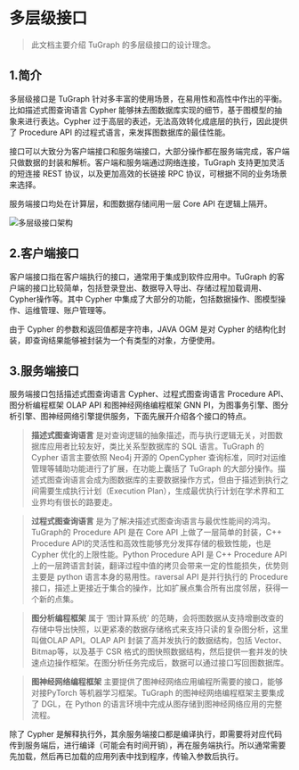 # 多层级接口


> 此文档主要介绍 TuGraph 的多层级接口的设计理念。

## 1.简介

多层级接口是 TuGraph 针对多丰富的使用场景，在易用性和高性中作出的平衡。比如描述式图查询语言 Cypher 能够抹去图数据库实现的细节，基于图模型的抽象来进行表达。Cypher 过于高层的表述，无法高效转化成底层的执行，因此提供了 Procedure API 的过程式语言，来发挥图数据库的最佳性能。

接口可以大致分为客户端接口和服务端接口，大部分操作都在服务端完成，客户端只做数据的封装和解析。客户端和服务端通过网络连接，TuGraph 支持更加灵活的短连接 REST 协议，以及更加高效的长链接 RPC 协议，可根据不同的业务场景来选择。

服务端接口均处在计算层，和图数据存储间用一层 Core API 在逻辑上隔开。

![多层级接口架构](../../../../images/multi-level-Interfaces.png)

## 2.客户端接口

客户端接口指在客户端执行的接口，通常用于集成到软件应用中。TuGraph 的客户端的接口比较简单，包括登录登出、数据导入导出、存储过程加载调用、Cypher操作等。其中 Cypher 中集成了大部分的功能，包括数据操作、图模型操作、运维管理、账户管理等。

由于 Cypher 的参数和返回值都是字符串，JAVA OGM 是对 Cypher 的结构化封装，即查询结果能够被封装为一个有类型的对象，方便使用。

## 3.服务端接口

服务端接口包括描述式图查询语言 Cypher、过程式图查询语言 Procedure API、图分析编程框架 OLAP API 和图神经网络编程框架 GNN PI，为图事务引擎、图分析引擎、图神经网络引擎提供服务，下面先展开介绍各个接口的特点。

> __描述式图查询语言__ 是对查询逻辑的抽象描述，而与执行逻辑无关，对图数据库应用者比较友好，类比关系型数据库的 SQL 语言。TuGraph 的 Cypher 语言主要依照 Neo4j 开源的 OpenCypher 查询标准，同时对运维管理等辅助功能进行了扩展，在功能上囊括了 TuGraph 的大部分操作。描述式图查询语言会成为图数据库的主要数据操作方式，但由于描述到执行之间需要生成执行计划（Execution Plan），生成最优执行计划在学术界和工业界均有很长的路要走。

> __过程式图查询语言__ 是为了解决描述式图查询语言与最优性能间的鸿沟。TuGraph的 Procedure API 是在 Core API 上做了一层简单的封装，C++ Procedure API的灵活性和高效性能够充分发挥存储的极致性能，也是 Cypher 优化的上限性能。Python Procedure API 是 C++ Procedure API 上的一层跨语言封装，翻译过程中值的拷贝会带来一定的性能损失，优势则主要是 python 语言本身的易用性。raversal API 是并行执行的 Procedure 接口，描述上更接近于集合的操作，比如扩展点集合所有出度邻居，获得一个新的点集。

> __图分析编程框架__ 属于 ‘图计算系统’ 的范畴，会将图数据从支持增删改查的存储中导出快照，以更紧凑的数据存储格式来支持只读的复杂图分析，这里叫做OLAP API。OLAP API 封装了高并发执行的数据结构，包括 Vector、Bitmap等，以及基于 CSR 格式的图快照数据结构，然后提供一套并发的快速点边操作框架。在图分析任务完成后，数据可以通过接口写回图数据库。

> __图神经网络编程框架__ 主要提供了图神经网络应用编程所需要的接口，能够对接PyTorch 等机器学习框架。TuGraph 的图神经网络编程框架主要集成了 DGL，在 Python 的语言环境中完成从图存储到图神经网络应用的完整流程。

除了 Cypher 是解释执行外，其余服务端接口都是编译执行，即需要将对应代码传到服务端后，进行编译（可能会有时间开销），再在服务端执行。所以通常需要先加载，然后再已加载的应用列表中找到程序，传输入参数后执行。
